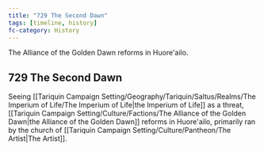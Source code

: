 ```yaml
---
title: "729 The Second Dawn"
tags: [timeline, history]
fc-category: History
---
```

<span class='ob-timelines'
	data-date='729-00-00-00'
	data-title='The Second Dawn'
	data-class='orange'>The Alliance of the Golden Dawn reforms in Huore'ailo.</span>
## 729 The Second Dawn
Seeing [[Tariquin Campaign Setting/Geography/Tariquin/Saltus/Realms/The Imperium of Life/The Imperium of Life|the Imperium of Life]] as a threat, [[Tariquin Campaign Setting/Culture/Factions/The Alliance of the Golden Dawn|the Alliance of the Golden Dawn]] reforms in Huore'ailo, primarily ran by the church of [[Tariquin Campaign Setting/Culture/Pantheon/The Artist|The Artist]].
